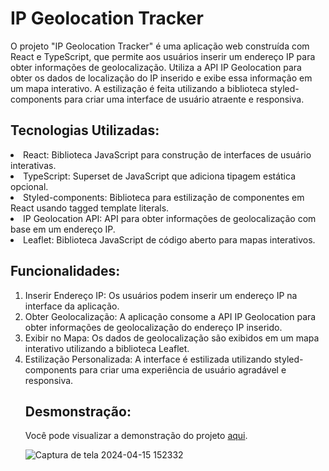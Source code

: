 # IP Geolocation Tracker

O projeto "IP Geolocation Tracker" é uma aplicação web construída com React e TypeScript, que permite aos usuários inserir um endereço IP para obter informações de geolocalização. Utiliza a API IP Geolocation para obter os dados de localização do IP inserido e exibe essa informação em um mapa interativo. A estilização é feita utilizando a biblioteca styled-components para criar uma interface de usuário atraente e responsiva.

## Tecnologias Utilizadas:
<li>React: Biblioteca JavaScript para construção de interfaces de usuário interativas.
<li>TypeScript: Superset de JavaScript que adiciona tipagem estática opcional.
<li>Styled-components: Biblioteca para estilização de componentes em React usando tagged template literals.
<li>IP Geolocation API: API para obter informações de geolocalização com base em um endereço IP.
<li>Leaflet: Biblioteca JavaScript de código aberto para mapas interativos.

## Funcionalidades:
<ol><li>Inserir Endereço IP: Os usuários podem inserir um endereço IP na interface da aplicação.
<li>Obter Geolocalização: A aplicação consome a API IP Geolocation para obter informações de geolocalização do endereço IP inserido.
<li>Exibir no Mapa: Os dados de geolocalização são exibidos em um mapa interativo utilizando a biblioteca Leaflet.
<li>Estilização Personalizada: A interface é estilizada utilizando styled-components para criar uma experiência de usuário agradável e responsiva.

## Desmonstração:
Você pode visualizar a demonstração do projeto [aqui](https://pachecx.github.io/IP_Address_Tracker/).

![Captura de tela 2024-04-15 152332](https://github.com/pachecx/IP_Address_Tracker/assets/112892819/17d7d13a-d0b8-4dc0-a3b5-66218338443a)
